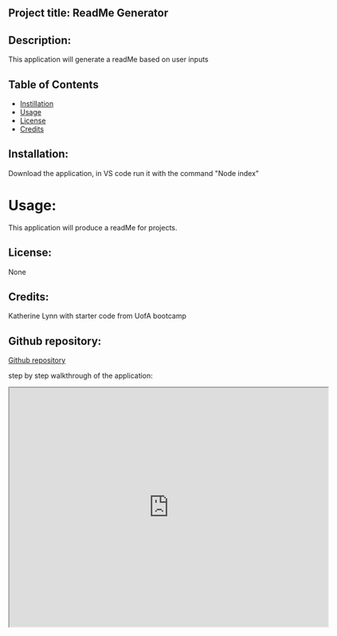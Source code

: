 ## Project title: ReadMe Generator

## Description: 

This application will generate a readMe based on user inputs

## Table of Contents

* [Instillation](#installation)
* [Usage](#usage)
* [License](#license)
* [Credits](#credits)

## Installation:

Download the application, in VS code run it with the command "Node index"

# Usage: 

This application will produce a readMe for projects.

## License: 

None

## Credits: 

Katherine Lynn with starter code from UofA bootcamp

## Github repository: 

[Github repository](https://github.com/klynn726/ReadMe-Generator)


step by step walkthrough of the application:
<iframe src="https://drive.google.com/file/d/1GymPRkxbYLfAhNnYvZhwBtXcElUr_idX/preview" width="640" height="480"></iframe>
